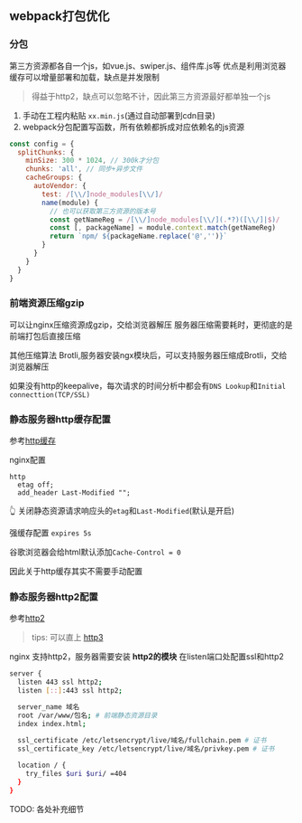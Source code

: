 ## webpack打包优化

### 分包
第三方资源都各自一个js，如vue.js、swiper.js、组件库.js等
优点是利用浏览器缓存可以增量部署和加载，缺点是并发限制

> 得益于http2，缺点可以忽略不计，因此第三方资源最好都单独一个js
 
1. 手动在工程内粘贴 `xx.min.js`(通过自动部署到cdn目录)
2. webpack分包配置写函数，所有依赖都拆成对应依赖名的js资源
```js
const config = {
  splitChunks: {
    minSize: 300 * 1024, // 300k才分包
    chunks: 'all', // 同步+异步文件
    cacheGroups: {
      autoVendor: {
        test: /[\\/]node_modules[\\/]/
        name(module) {
          // 也可以获取第三方资源的版本号
          const getNameReg = /[\\/]node_modules[\\/](.*?)([\\/]|$)/
          const [, packageName] = module.context.match(getNameReg)
          return `npm/ ${packageName.replace('@','')}`
        }
      }
    }
  }
}  
```

### 前端资源压缩gzip
可以让nginx压缩资源成gzip，交给浏览器解压
服务器压缩需要耗时，更彻底的是前端打包后直接压缩

其他压缩算法 Brotli,服务器安装ngx模块后，可以支持服务器压缩成Brotli，交给浏览器解压

如果没有http的keepalive，每次请求的时间分析中都会有`DNS Lookup`和`Initial connecttion(TCP/SSL)`

### 静态服务器http缓存配置

参考[http缓存](./../http/http缓存.md)

nginx配置
```
http
  etag off;
  add_header Last-Modified "";
```
👆 关闭静态资源请求响应头的`etag`和`Last-Modified`(默认是开启)

强缓存配置
`expires 5s`

谷歌浏览器会给html默认添加`Cache-Control = 0`

因此关于http缓存其实不需要手动配置

### 静态服务器http2配置

参考[http2](../http/http2.md)

> tips: 可以直上 [http3](../http/http3.md)

nginx 支持http2，服务器需要安装 **http2的模块**
在listen端口处配置ssl和http2
```bash
server {
  listen 443 ssl http2;
  listen [::]:443 ssl http2;

  server_name 域名
  root /var/www/包名; # 前端静态资源目录
  index index.html;

  ssl_certificate /etc/letsencrypt/live/域名/fullchain.pem # 证书
  ssl_certificate_key /etc/letsencrypt/live/域名/privkey.pem # 证书
 
  location / {
    try_files $uri $uri/ =404
  }
}
```

TODO: 各处补充细节